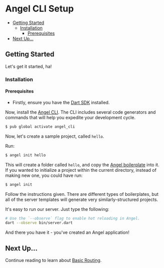 # Angel CLI Setup

* [Getting Started](installation.md#getting-started)
  * [Installation](installation.md#installation)
    * [Prerequisites](installation.md#prequisites)
* [Next Up...](installation.md#next-up)

## Getting Started

Let's get it started, ha!

### Installation

#### Prerequisites

* Firstly, ensure you have the [Dart SDK](https://www.dartlang.org/downloads/) installed.

Now, install the [Angel CLI](cli.md). The CLI includes several code generators and commands that will help you expedite your development cycle.

```bash
$ pub global activate angel_cli
```

Now, let's create a sample project, called `hello`.

Run:

```bash
$ angel init hello
```

This will create a folder called `hello`, and copy the [Angel boilerplate](https://github.com/angel-dart/angel) into it. If you wanted to initialize a project within the current directory, instead of making new one, you could have run:

```bash
$ angel init
```

Follow the instructions given. There are different types of boilerplates, but all of the server
templates will generate very similarly-structured projects.

It's easy to run our server. Just type the following:

```bash
# Use the `--observe` flag to enable hot reloading in Angel.
dart --observe bin/server.dart
```

And there you have it - you've created an Angel application!

## Next Up...

Continue reading to learn about [Basic Routing](basic-routing.md).

